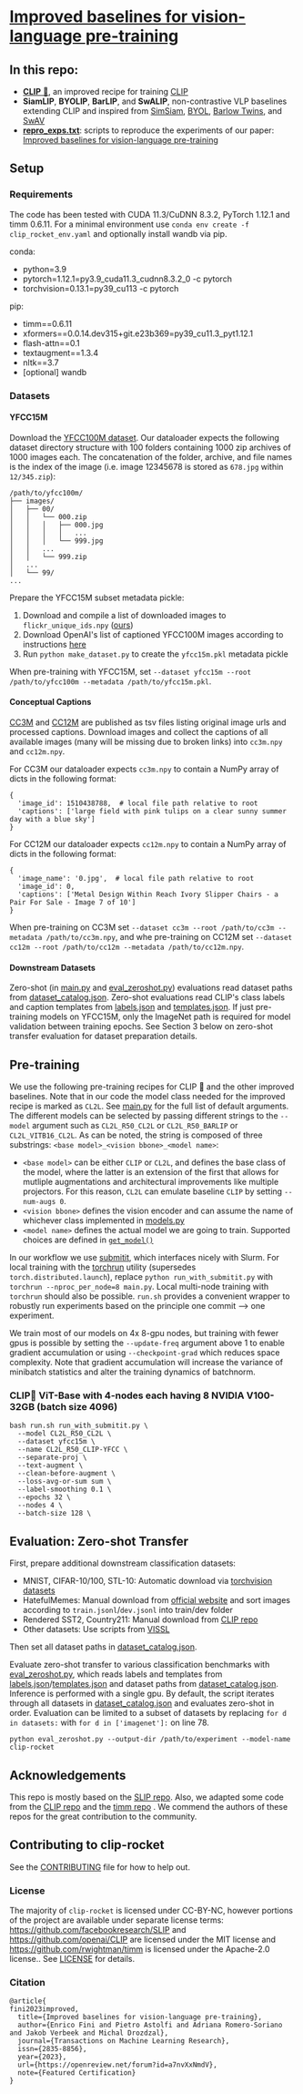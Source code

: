 # [Improved baselines for vision-language pre-training](https://arxiv.org/abs/2305.08675)

## In this repo:
 - [**CLIP** :rocket:](https://arxiv.org/abs/2305.08675), an improved recipe for training [CLIP](https://arxiv.org/abs/2103.00020)
 - **SiamLIP**, **BYOLIP**, **BarLIP**, and **SwALIP**, non-contrastive VLP baselines extending CLIP and inspired from [SimSiam](https://arxiv.org/abs/2011.10566), [BYOL](https://arxiv.org/abs/2006.07733), [Barlow Twins](https://arxiv.org/abs/2103.03230), and [SwAV](https://arxiv.org/abs/2006.09882)
 - [**repro_exps.txt**](repro_exps.txt): scripts to reproduce the experiments of our paper: [Improved baselines for vision-language pre-training](arxiv-link)

## Setup

### Requirements
The code has been tested with CUDA 11.3/CuDNN 8.3.2, PyTorch 1.12.1 and timm 0.6.11.
For a minimal environment use `conda env create -f clip_rocket_env.yaml` and optionally install wandb via pip.

conda:
- python=3.9
- pytorch=1.12.1=py3.9_cuda11.3_cudnn8.3.2_0 -c pytorch
- torchvision=0.13.1=py39_cu113 -c pytorch

pip:
- timm==0.6.11
- xformers==0.0.14.dev315+git.e23b369=py39_cu11.3_pyt1.12.1
- flash-attn==0.1
- textaugment==1.3.4
- nltk==3.7
- [optional] wandb

### Datasets

#### YFCC15M
Download the [YFCC100M dataset](https://multimediacommons.wordpress.com/yfcc100m-core-dataset/).
Our dataloader expects the following dataset directory structure with 100 folders containing 1000 zip archives of 1000 images each.
The concatenation of the folder, archive, and file names is the index of the image (i.e. image 12345678 is stored as `678.jpg` within `12/345.zip`):

```
/path/to/yfcc100m/
├── images/
│   ├── 00/
│   │   └── 000.zip
│   │   │   ├── 000.jpg
│   │   │   │   ...
│   │   │   └── 999.jpg
│   │   ...
│   │   └── 999.zip
│   ...
│   └── 99/
...
```

Prepare the YFCC15M subset metadata pickle:
1. Download and compile a list of downloaded images to `flickr_unique_ids.npy` ([ours](https://dl.fbaipublicfiles.com/deepcluster/flickr_unique_ids.npy))
2. Download OpenAI's list of captioned YFCC100M images according to instructions [here](https://github.com/openai/CLIP/blob/8cad3a736a833bc4c9b4dd34ef12b52ec0e68856/data/yfcc100m.md)
3. Run `python make_dataset.py` to create the `yfcc15m.pkl` metadata pickle

When pre-training with YFCC15M, set `--dataset yfcc15m --root /path/to/yfcc100m --metadata /path/to/yfcc15m.pkl`.

#### Conceptual Captions
[CC3M](https://ai.google.com/research/ConceptualCaptions/download) and [CC12M](https://github.com/google-research-datasets/conceptual-12m) are published as tsv files listing original image urls and processed captions.
Download images and collect the captions of all available images (many will be missing due to broken links) into `cc3m.npy` and `cc12m.npy`.

For CC3M our dataloader expects `cc3m.npy` to contain a NumPy array of dicts in the following format:

```
{
  'image_id': 1510438788,  # local file path relative to root
  'captions': ['large field with pink tulips on a clear sunny summer day with a blue sky']
}
```

For CC12M our dataloader expects `cc12m.npy` to contain a NumPy array of dicts in the following format:

```
{
  'image_name': '0.jpg',  # local file path relative to root
  'image_id': 0,
  'captions': ['Metal Design Within Reach Ivory Slipper Chairs - a Pair For Sale - Image 7 of 10']
}
```

When pre-training on CC3M set `--dataset cc3m --root /path/to/cc3m --metadata /path/to/cc3m.npy`, and whe pre-training on CC12M set `--dataset cc12m --root /path/to/cc12m --metadata /path/to/cc12m.npy`.

#### Downstream Datasets
Zero-shot (in [main.py](main.py) and [eval_zeroshot.py](eval_zeroshot.py)) evaluations read dataset paths from [dataset_catalog.json](dataset_catalog.json).
Zero-shot evaluations read CLIP's class labels and caption templates from [labels.json](labels.json) and [templates.json](templates.json).
If just pre-training models on YFCC15M, only the ImageNet path is required for model validation between training epochs.
See Section 3 below on zero-shot transfer evaluation for dataset preparation details.

## Pre-training
We use the following pre-training recipes for CLIP :rocket: and the other improved baselines. Note that in our code the model class needed for the improved recipe is marked as `CL2L`.
See [main.py](main.py) for the full list of default arguments.
The different models can be selected by passing different strings to the `--model` argument such as `CL2L_R50_CL2L` or `CL2L_R50_BARLIP` or `CL2L_VITB16_CL2L`. As can be noted, the string is composed of three substrings: `<base model>_<vision bbone>_<model name>`:
- `<base model>` can be either `CLIP` or `CL2L`, and defines the base class of the model, where the latter is an extension of the first that allows for mutliple augmentations and architectural improvements like multiple projectors. For this reason, `CL2L` can emulate baseline `CLIP` by setting `--num-augs 0`.
- `<vision bbone>` defines the vision encoder and can assume the name of whichever class implemented in [models.py](models.py)
- `<model name>` defines the actual model we are going to train. Supported choices are defined in [`get_model()`](models.py#587)       

In our workflow we use [submitit](https://github.com/facebookincubator/submitit), which interfaces nicely with Slurm.
For local training with the [torchrun](https://pytorch.org/docs/stable/elastic/run.html) utility (supersedes `torch.distributed.launch`), replace `python run_with_submitit.py` with `torchrun --nproc_per_node=8 main.py`. 
Local multi-node training with `torchrun` should also be possible. `run.sh` provides a convenient wrapper to robustly run experiments based on the principle one commit --> one experiment.

We train most of our models on 4x 8-gpu nodes, but training with fewer gpus is possible by setting the `--update-freq` argument above 1 to enable gradient accumulation or using `--checkpoint-grad` which reduces space complexity.
Note that gradient accumulation will increase the variance of minibatch statistics and alter the training dynamics of batchnorm.

### CLIP:rocket: ViT-Base with 4-nodes each having 8 NVIDIA V100-32GB (batch size 4096) 
```
bash run.sh run_with_submitit.py \
  --model CL2L_R50_CL2L \
  --dataset yfcc15m \
  --name CL2L_R50_CLIP-YFCC \
  --separate-proj \
  --text-augment \
  --clean-before-augment \
  --loss-avg-or-sum sum \
  --label-smoothing 0.1 \
  --epochs 32 \
  --nodes 4 \
  --batch-size 128 \
```

## Evaluation: Zero-shot Transfer
First, prepare additional downstream classification datasets:
- MNIST, CIFAR-10/100, STL-10: Automatic download via [torchvision datasets](https://pytorch.org/vision/stable/datasets.html)
- HatefulMemes: Manual download from [official website](https://hatefulmemeschallenge.com/#download) and sort images according to `train.jsonl`/`dev.jsonl` into train/dev folder
- Rendered SST2, Country211: Manual download from [CLIP repo](https://github.com/openai/CLIP/tree/main/data)
- Other datasets: Use scripts from [VISSL](https://github.com/facebookresearch/vissl/tree/main/extra_scripts/datasets)

Then set all dataset paths in [dataset_catalog.json](dataset_catalog.json).

Evaluate zero-shot transfer to various classification benchmarks with [eval_zeroshot.py](eval_zeroshot.py), which reads labels and templates from [labels.json](labels.json)/[templates.json](templates.json) and dataset paths from [dataset_catalog.json](dataset_catalog.json). Inference is performed with a single gpu. By default, the script iterates through all datasets in [dataset_catalog.json](dataset_catalog.json) and evaluates zero-shot in order. Evaluation can be limited to a subset of datasets by replacing `for d in datasets:` with `for d in ['imagenet']:` on line 78.

```
python eval_zeroshot.py --output-dir /path/to/experiment --model-name clip-rocket
```

## Acknowledgements

This repo is mostly based on the [SLIP repo](https://github.com/facebookresearch/SLIP). Also, we adapted some code from the [CLIP repo](https://github.com/openai/CLIP) and the [timm repo](https://github.com/rwightman/timm) . We commend the authors of these repos for the great contribution to the community.

## Contributing to clip-rocket

See the [CONTRIBUTING](CONTRIBUTING.md) file for how to help out.

### License

The majority of `clip-rocket` is licensed under CC-BY-NC, however portions of the project are available under separate license terms: https://github.com/facebookresearch/SLIP and https://github.com/openai/CLIP are licensed under the MIT license and https://github.com/rwightman/timm is licensed under the Apache-2.0 license.. See [LICENSE](LICENSE) for details.

### Citation
```
@article{
fini2023improved,
  title={Improved baselines for vision-language pre-training},
  author={Enrico Fini and Pietro Astolfi and Adriana Romero-Soriano and Jakob Verbeek and Michal Drozdzal},
  journal={Transactions on Machine Learning Research},
  issn={2835-8856},
  year={2023},
  url={https://openreview.net/forum?id=a7nvXxNmdV},
  note={Featured Certification}
}
```
